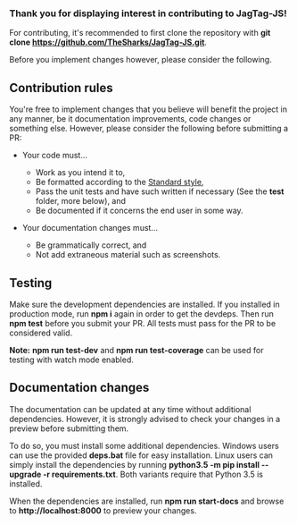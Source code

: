 ### Thank you for displaying interest in contributing to JagTag-JS!

For contributing, it's recommended to first clone the repository with **git clone https://github.com/TheSharks/JagTag-JS.git**.

Before you implement changes however, please consider the following.

## Contribution rules

You're free to implement changes that you believe will benefit the project in any manner, be it documentation improvements, code changes or something else. However, please consider the following before submitting a PR:

- Your code must...
  - Work as you intend it to,
  - Be formatted according to the [Standard style](https://github.com/standard/standard),
  - Pass the unit tests and have such written if necessary (See the **test** folder, more below), and
  - Be documented if it concerns the end user in some way.

- Your documentation changes must...
  - Be grammatically correct, and
  - Not add extraneous material such as screenshots.

## Testing

Make sure the development dependencies are installed. If you installed in production mode, run **npm i** again in order to get the devdeps. Then run **npm test** before you submit your PR. All tests must pass for the PR to be considered valid.

**Note:** **npm run test-dev** and **npm run test-coverage** can be used for testing with watch mode enabled.

## Documentation changes

The documentation can be updated at any time without additional dependencies. However, it is strongly advised to check your changes in a preview before submitting them.

To do so, you must install some additional dependencies. Windows users can use the provided **deps.bat** file for easy installation. Linux users can simply install the dependencies by running **python3.5 -m pip install --upgrade -r requirements.txt**. Both variants require that Python 3.5 is installed.

When the dependencies are installed, run **npm run start-docs** and browse to **http://localhost:8000** to preview your changes.
